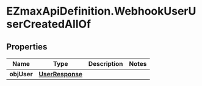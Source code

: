 # EZmaxApiDefinition.WebhookUserUserCreatedAllOf

## Properties

Name | Type | Description | Notes
------------ | ------------- | ------------- | -------------
**objUser** | [**UserResponse**](UserResponse.md) |  | 



